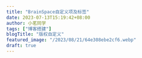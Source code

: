 ```yaml
---
title: "BrainSpace自定义项及标签"
date: 2023-07-13T15:19:42+08:00
author: 小茗同学
tags: ["博客搭建"]
blogTitle: "版权自定义"
featured_image: "/2023/08/21/64e308ebe2cf6.webp"
draft: true
---
```

